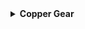 <details>
<summary><strong>Copper Gear</strong></summary>

| **Title**       | **Description**                                                                                                                                                   |
|------------------|-------------------------------------------------------------------------------------------------------------------------------------------------------------------|
| **Name**        | <span style="color: grey; font-weight: bold;">Copper Gear</span>                                                                                                  |
| **Description** | Increase attack speed while within the Teleporter zone.                                                                                                           |
| **Details**     | Increase <span style="color: yellow; font-weight: bold;">attack speed</span> by <span style="color: yellow; font-weight: bold;">25%</span> (<em>+25% per stack</em>) while inside the Teleporter zone. |
| **Rarity**      | <span style="color: grey;">Common</span>                                                                                                                          |
| **Category**    | Damage, HoldoutZoneRelated                                                                                                                                        |
| **Corrupt**     | <span style="color: purple; font-weight: bold;">Brass Screws</span>                                                                                               |
| **Stats**       | <details><summary><strong>View Stats Grid</strong></summary>\n\n  | **Stat**        | **Value**    | **Stack**   | **Add**    |\n  |----------------|-------------|------------|-------------|\n  | Attack Speed   | 25%         | Linear     | +25%        |\n\n</details>                                                                                                                                                                           |
| **Notes**       | > Provides the Copper Gear buff while within the teleporter radius.                                                                                               |
|                  | > Leaving the teleporter radius will result in the buff expiring after 1 second.                                                                                 |
|                  | > Unavailable in the Simulacrum alternate gamemode.                                                                                                              |
| **Logbook**     | *//--AUTO-TRANSCRIPTION FROM UES [Redacted] --//*                                                                                                                 |\n|                  | *\"Hey, you know those clockmakers we met when we went on that trip to Earth?\"*                                                                                  |\n|                  | *\"Yeah, I remember. Why are you bringing them up now?\"*                                                                                                        |\n|                  | *\"A couple o' them told me that they were always in the zone when wearing one of these gears 'round their wrist. Said it helped 'em work way faster.\"*         |\n|                  | *\"I see but\u2026 what does that have to do with the mountain of lemurian corpses behind you?\"*                                                                    |\n|                  | *\"Well, uh\u2026 I can tell you that it works.\"*                                                                                                                     |\n\n</details>

